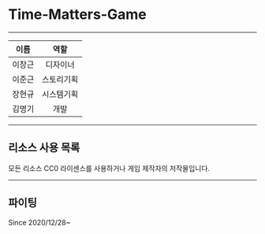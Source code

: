# Time-Matters-Game
 
---

|이름|역할|
|:---:|:---:|
|이창근|디자이너|
|이준근|스토리기획|
|장현규|시스템기획|
|김명기|개발|

---

## 리소스 사용 목록
모든 리소스 CC0 라이센스를 사용하거나 게임 제작자의 저작물입니다.

---

## 파이팅

Since 2020/12/28~
